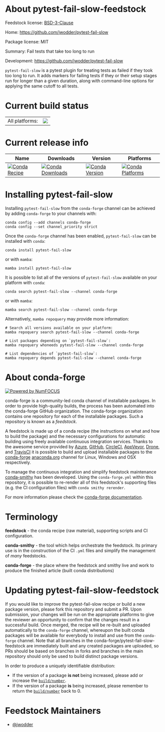 About pytest-fail-slow-feedstock
================================

Feedstock license: [BSD-3-Clause](https://github.com/conda-forge/pytest-fail-slow-feedstock/blob/main/LICENSE.txt)

Home: https://github.com/jwodder/pytest-fail-slow

Package license: MIT

Summary: Fail tests that take too long to run

Development: https://github.com/jwodder/pytest-fail-slow

`pytest-fail-slow` is a pytest plugin for treating tests as failed if they
took too long to run.  It adds markers for failing tests if they or their
setup stages run for longer than a given duration, along with command-line
options for applying the same cutoff to all tests.


Current build status
====================


<table><tr><td>All platforms:</td>
    <td>
      <a href="https://dev.azure.com/conda-forge/feedstock-builds/_build/latest?definitionId=16015&branchName=main">
        <img src="https://dev.azure.com/conda-forge/feedstock-builds/_apis/build/status/pytest-fail-slow-feedstock?branchName=main">
      </a>
    </td>
  </tr>
</table>

Current release info
====================

| Name | Downloads | Version | Platforms |
| --- | --- | --- | --- |
| [![Conda Recipe](https://img.shields.io/badge/recipe-pytest--fail--slow-green.svg)](https://anaconda.org/conda-forge/pytest-fail-slow) | [![Conda Downloads](https://img.shields.io/conda/dn/conda-forge/pytest-fail-slow.svg)](https://anaconda.org/conda-forge/pytest-fail-slow) | [![Conda Version](https://img.shields.io/conda/vn/conda-forge/pytest-fail-slow.svg)](https://anaconda.org/conda-forge/pytest-fail-slow) | [![Conda Platforms](https://img.shields.io/conda/pn/conda-forge/pytest-fail-slow.svg)](https://anaconda.org/conda-forge/pytest-fail-slow) |

Installing pytest-fail-slow
===========================

Installing `pytest-fail-slow` from the `conda-forge` channel can be achieved by adding `conda-forge` to your channels with:

```
conda config --add channels conda-forge
conda config --set channel_priority strict
```

Once the `conda-forge` channel has been enabled, `pytest-fail-slow` can be installed with `conda`:

```
conda install pytest-fail-slow
```

or with `mamba`:

```
mamba install pytest-fail-slow
```

It is possible to list all of the versions of `pytest-fail-slow` available on your platform with `conda`:

```
conda search pytest-fail-slow --channel conda-forge
```

or with `mamba`:

```
mamba search pytest-fail-slow --channel conda-forge
```

Alternatively, `mamba repoquery` may provide more information:

```
# Search all versions available on your platform:
mamba repoquery search pytest-fail-slow --channel conda-forge

# List packages depending on `pytest-fail-slow`:
mamba repoquery whoneeds pytest-fail-slow --channel conda-forge

# List dependencies of `pytest-fail-slow`:
mamba repoquery depends pytest-fail-slow --channel conda-forge
```


About conda-forge
=================

[![Powered by
NumFOCUS](https://img.shields.io/badge/powered%20by-NumFOCUS-orange.svg?style=flat&colorA=E1523D&colorB=007D8A)](https://numfocus.org)

conda-forge is a community-led conda channel of installable packages.
In order to provide high-quality builds, the process has been automated into the
conda-forge GitHub organization. The conda-forge organization contains one repository
for each of the installable packages. Such a repository is known as a *feedstock*.

A feedstock is made up of a conda recipe (the instructions on what and how to build
the package) and the necessary configurations for automatic building using freely
available continuous integration services. Thanks to the awesome service provided by
[Azure](https://azure.microsoft.com/en-us/services/devops/), [GitHub](https://github.com/),
[CircleCI](https://circleci.com/), [AppVeyor](https://www.appveyor.com/),
[Drone](https://cloud.drone.io/welcome), and [TravisCI](https://travis-ci.com/)
it is possible to build and upload installable packages to the
[conda-forge](https://anaconda.org/conda-forge) [anaconda.org](https://anaconda.org/)
channel for Linux, Windows and OSX respectively.

To manage the continuous integration and simplify feedstock maintenance
[conda-smithy](https://github.com/conda-forge/conda-smithy) has been developed.
Using the ``conda-forge.yml`` within this repository, it is possible to re-render all of
this feedstock's supporting files (e.g. the CI configuration files) with ``conda smithy rerender``.

For more information please check the [conda-forge documentation](https://conda-forge.org/docs/).

Terminology
===========

**feedstock** - the conda recipe (raw material), supporting scripts and CI configuration.

**conda-smithy** - the tool which helps orchestrate the feedstock.
                   Its primary use is in the construction of the CI ``.yml`` files
                   and simplify the management of *many* feedstocks.

**conda-forge** - the place where the feedstock and smithy live and work to
                  produce the finished article (built conda distributions)


Updating pytest-fail-slow-feedstock
===================================

If you would like to improve the pytest-fail-slow recipe or build a new
package version, please fork this repository and submit a PR. Upon submission,
your changes will be run on the appropriate platforms to give the reviewer an
opportunity to confirm that the changes result in a successful build. Once
merged, the recipe will be re-built and uploaded automatically to the
`conda-forge` channel, whereupon the built conda packages will be available for
everybody to install and use from the `conda-forge` channel.
Note that all branches in the conda-forge/pytest-fail-slow-feedstock are
immediately built and any created packages are uploaded, so PRs should be based
on branches in forks and branches in the main repository should only be used to
build distinct package versions.

In order to produce a uniquely identifiable distribution:
 * If the version of a package **is not** being increased, please add or increase
   the [``build/number``](https://docs.conda.io/projects/conda-build/en/latest/resources/define-metadata.html#build-number-and-string).
 * If the version of a package **is** being increased, please remember to return
   the [``build/number``](https://docs.conda.io/projects/conda-build/en/latest/resources/define-metadata.html#build-number-and-string)
   back to 0.

Feedstock Maintainers
=====================

* [@jwodder](https://github.com/jwodder/)

